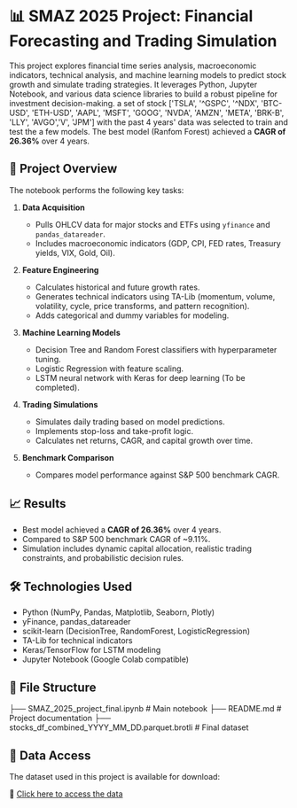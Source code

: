 # 📊 SMAZ 2025 Project: Financial Forecasting and Trading Simulation

This project explores financial time series analysis, macroeconomic indicators, technical analysis, and machine learning models to predict stock growth and simulate trading strategies. It leverages Python, Jupyter Notebook, and various data science libraries to build a robust pipeline for investment decision-making. a set of stock ['TSLA', '^GSPC', '^NDX', 'BTC-USD', 'ETH-USD', 'AAPL', 'MSFT', 'GOOG', 'NVDA', 'AMZN', 'META', 'BRK-B', 'LLY', 'AVGO','V', 'JPM'] with the past 4 years' data was selected to train and test the a few models. The best model (Ranfom Forest) achieved a **CAGR of 26.36%** over 4 years.

## 🚀 Project Overview

The notebook performs the following key tasks:

1. **Data Acquisition**
   - Pulls OHLCV data for major stocks and ETFs using `yfinance` and `pandas_datareader`.
   - Includes macroeconomic indicators (GDP, CPI, FED rates, Treasury yields, VIX, Gold, Oil).

2. **Feature Engineering**
   - Calculates historical and future growth rates.
   - Generates technical indicators using TA-Lib (momentum, volume, volatility, cycle, price transforms, and pattern recognition).
   - Adds categorical and dummy variables for modeling.

3. **Machine Learning Models**
   - Decision Tree and Random Forest classifiers with hyperparameter tuning.
   - Logistic Regression with feature scaling.
   - LSTM neural network with Keras for deep learning (To be completed).

4. **Trading Simulations**
   - Simulates daily trading based on model predictions.
   - Implements stop-loss and take-profit logic.
   - Calculates net returns, CAGR, and capital growth over time.

5. **Benchmark Comparison**
   - Compares model performance against S&P 500 benchmark CAGR.

## 📈 Results

- Best model achieved a **CAGR of 26.36%** over 4 years.
- Compared to S&P 500 benchmark CAGR of ~9.11%.
- Simulation includes dynamic capital allocation, realistic trading constraints, and probabilistic decision rules.

## 🛠️ Technologies Used

- Python (NumPy, Pandas, Matplotlib, Seaborn, Plotly)
- yFinance, pandas_datareader
- scikit-learn (DecisionTree, RandomForest, LogisticRegression)
- TA-Lib for technical indicators
- Keras/TensorFlow for LSTM modeling
- Jupyter Notebook (Google Colab compatible)

## 📁 File Structure
├── SMAZ_2025_project_final.ipynb # Main notebook 
├── README.md # Project documentation 
├── stocks_df_combined_YYYY_MM_DD.parquet.brotli # Final dataset

## 📂 Data Access

The dataset used in this project is available for download:

🔗 [Click here to access the data](https://drive.google.com/file/d/1T9o24Z9NevrZcl4VHCMb5ZaZEZ7CQU44/view?usp=drive_link)


